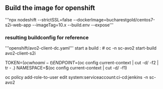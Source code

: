 ## Build the image for openshift
'''npx nodeshift --strictSSL=false --dockerImage=bucharestgold/centos7-s2i-web-app --imageTag=10.x --build.env --expose'''
### resulting buildconfig for reference 
'''openshift/avo2-client-dc.yaml'''
start a build : # oc -n sc-avo2 start-build avo2-client-s2i


TOKEN=$(oc whoami -t)
ENDPOINT=$(oc config current-context | cut -d/ -f2 | tr - .)
NAMESPACE=$(oc config current-context | cut -d/ -f1)

oc policy add-role-to-user edit system:serviceaccount:ci-cd:jenkins -n sc-avo2
